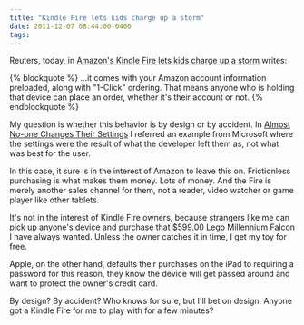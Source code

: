 ```yaml
---
title: "Kindle Fire lets kids charge up a storm"
date: 2011-12-07 08:44:00-0400
tags: 
---
```


Reuters, today, in [Amazon's Kindle Fire lets kids charge up a storm](http://sg.finance.yahoo.com/news/Amazon-Kindle-Fire-lets-kids-rsg-3752604696.html?x=0&.v=1) writes:

{% blockquote %}
...it comes with your Amazon account information preloaded, along with "1-Click" ordering. That means anyone who is holding that device can place an order, whether it's their account or not.
{% endblockquote %}

My question is whether this behavior is by design or by accident. In [Almost No-one Changes Their Settings](https://hiltmon.com/blog/2011/11/27/almost-no-one-changes-their-settings/) I referred an example from Microsoft where the settings were the result of what the developer left them as, not what was best for the user.

In this case, it sure is in the interest of Amazon to leave this on. Frictionless purchasing is what makes them money. Lots of money. And the Fire is merely another sales channel for them, not a reader, video watcher or game player like other tablets.

It's not in the interest of Kindle Fire owners, because strangers like me can pick up anyone's device and purchase that $599.00 Lego Millennium Falcon I have always wanted. Unless the owner catches it in time, I get my toy for free.

Apple, on the other hand, defaults their purchases on the iPad to requiring a password for this reason, they know the device will get passed around and want to protect the owner's credit card.

By design? By accident? Who knows for sure, but I'll bet on design. Anyone got a Kindle Fire for me to play with for a few minutes?
